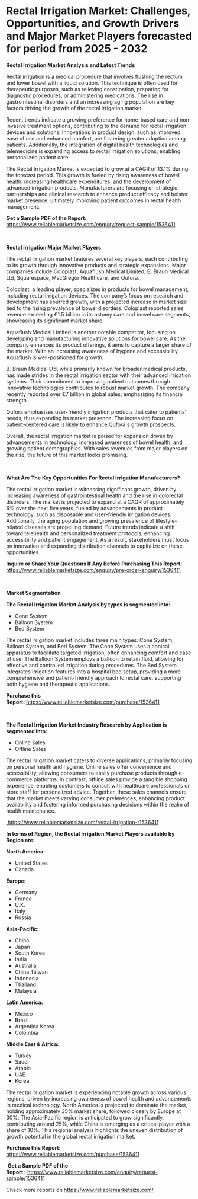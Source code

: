 <p><h1>Rectal Irrigation Market: Challenges, Opportunities, and Growth Drivers and Major Market Players forecasted for period from 2025 - 2032</h1></p><p><strong>Rectal Irrigation Market Analysis and Latest Trends</strong></p>
<p><p>Rectal irrigation is a medical procedure that involves flushing the rectum and lower bowel with a liquid solution. This technique is often used for therapeutic purposes, such as relieving constipation, preparing for diagnostic procedures, or administering medications. The rise in gastrointestinal disorders and an increasing aging population are key factors driving the growth of the rectal irrigation market.</p><p>Recent trends indicate a growing preference for home-based care and non-invasive treatment options, contributing to the demand for rectal irrigation devices and solutions. Innovations in product design, such as improved ease of use and enhanced comfort, are fostering greater adoption among patients. Additionally, the integration of digital health technologies and telemedicine is expanding access to rectal irrigation solutions, enabling personalized patient care.</p><p>The Rectal Irrigation Market is expected to grow at a CAGR of 13.1% during the forecast period. This growth is fueled by rising awareness of bowel health, increasing healthcare expenditures, and the development of advanced irrigation products. Manufacturers are focusing on strategic partnerships and clinical research to enhance product efficacy and bolster market presence, ultimately improving patient outcomes in rectal health management.</p></p>
<p><strong>Get a Sample PDF of the Report:&nbsp;</strong> <a href="https://www.reliablemarketsize.com/enquiry/request-sample/1536411?utm_campaign=2315&utm_medium=2&utm_source=Github&utm_content=ia&utm_term=03032025&utm_id=rectal-irrigation">https://www.reliablemarketsize.com/enquiry/request-sample/1536411</a></p>
<p>&nbsp;</p>
<p><strong>Rectal Irrigation Major Market Players</strong></p>
<p><p>The rectal irrigation market features several key players, each contributing to its growth through innovative products and strategic expansions. Major companies include Coloplast, Aquaflush Medical Limited, B. Braun Medical Ltd, Squarespace, MacGregor Healthcare, and Qufora.</p><p>Coloplast, a leading player, specializes in products for bowel management, including rectal irrigation devices. The company’s focus on research and development has spurred growth, with a projected increase in market size tied to the rising prevalence of bowel disorders. Coloplast reported sales revenue exceeding €1.5 billion in its ostomy care and bowel care segments, showcasing its significant market share.</p><p>Aquaflush Medical Limited is another notable competitor, focusing on developing and manufacturing innovative solutions for bowel care. As the company enhances its product offerings, it aims to capture a larger share of the market. With an increasing awareness of hygiene and accessibility, Aquaflush is well-positioned for growth.</p><p>B. Braun Medical Ltd, while primarily known for broader medical products, has made strides in the rectal irrigation sector with their advanced irrigation systems. Their commitment to improving patient outcomes through innovative technologies contributes to robust market growth. The company recently reported over €7 billion in global sales, emphasizing its financial strength.</p><p>Qufora emphasizes user-friendly irrigation products that cater to patients' needs, thus expanding its market presence. The increasing focus on patient-centered care is likely to enhance Qufora's growth prospects.</p><p>Overall, the rectal irrigation market is poised for expansion driven by advancements in technology, increased awareness of bowel health, and growing patient demographics. With sales revenues from major players on the rise, the future of this market looks promising.</p></p>
<p>&nbsp;</p>
<p><strong>What Are The Key Opportunities For Rectal Irrigation Manufacturers?</strong></p>
<p><p>The rectal irrigation market is witnessing significant growth, driven by increasing awareness of gastrointestinal health and the rise in colorectal disorders. The market is projected to expand at a CAGR of approximately 6% over the next five years, fueled by advancements in product technology, such as disposable and user-friendly irrigation devices. Additionally, the aging population and growing prevalence of lifestyle-related diseases are propelling demand. Future trends indicate a shift toward telehealth and personalized treatment protocols, enhancing accessibility and patient engagement. As a result, stakeholders must focus on innovation and expanding distribution channels to capitalize on these opportunities.</p></p>
<p><strong>Inquire or Share Your Questions If Any Before Purchasing This Report:</strong> <a href="https://www.reliablemarketsize.com/enquiry/pre-order-enquiry/1536411?utm_campaign=2315&utm_medium=2&utm_source=Github&utm_content=ia&utm_term=03032025&utm_id=rectal-irrigation">https://www.reliablemarketsize.com/enquiry/pre-order-enquiry/1536411</a></p>
<p>&nbsp;</p>
<p><strong>Market Segmentation</strong></p>
<p><strong>The Rectal Irrigation Market Analysis by types is segmented into:</strong></p>
<p><ul><li>Cone System</li><li>Balloon System</li><li>Bed System</li></ul></p>
<p><p>The rectal irrigation market includes three main types: Cone System, Balloon System, and Bed System. The Cone System uses a conical apparatus to facilitate targeted irrigation, often enhancing comfort and ease of use. The Balloon System employs a balloon to retain fluid, allowing for effective and controlled irrigation during procedures. The Bed System integrates irrigation features into a hospital bed setup, providing a more comprehensive and patient-friendly approach to rectal care, supporting both hygiene and therapeutic applications.</p></p>
<p><strong>Purchase this Report:&nbsp;</strong><a href="https://www.reliablemarketsize.com/purchase/1536411?utm_campaign=2315&utm_medium=2&utm_source=Github&utm_content=ia&utm_term=03032025&utm_id=rectal-irrigation">https://www.reliablemarketsize.com/purchase/1536411</a></p>
<p>&nbsp;</p>
<p><strong>The Rectal Irrigation Market Industry Research by Application is segmented into:</strong></p>
<p><ul><li>Online Sales</li><li>Offline Sales</li></ul></p>
<p><p>The rectal irrigation market caters to diverse applications, primarily focusing on personal health and hygiene. Online sales offer convenience and accessibility, allowing consumers to easily purchase products through e-commerce platforms. In contrast, offline sales provide a tangible shopping experience, enabling customers to consult with healthcare professionals or store staff for personalized advice. Together, these sales channels ensure that the market meets varying consumer preferences, enhancing product availability and fostering informed purchasing decisions within the realm of health maintenance.</p></p>
<p><a href="https://www.reliablemarketsize.com/rectal-irrigation-r1536411?utm_campaign=2315&utm_medium=2&utm_source=Github&utm_content=ia&utm_term=03032025&utm_id=rectal-irrigation">&nbsp;https://www.reliablemarketsize.com/rectal-irrigation-r1536411</a></p>
<p><strong>In terms of Region, the Rectal Irrigation Market Players available by Region are:</strong></p>
<p>
    <p> <strong> North America: </strong>
        <ul>
            <li>United States</li>
            <li>Canada</li>
        </ul>
        </p> 
    <p> <strong> Europe: </strong>
        <ul>
            <li>Germany</li>
            <li>France</li>
            <li>U.K.</li>
            <li>Italy</li>
            <li>Russia</li>
        </ul>
        </p> 
    <p> <strong> Asia-Pacific: </strong>
        <ul>
            <li>China</li>
            <li>Japan</li>
            <li>South Korea</li>
            <li>India</li>
            <li>Australia</li>
            <li>China Taiwan</li>
            <li>Indonesia</li>
            <li>Thailand</li>
            <li>Malaysia</li>
        </ul>
        </p> 
    <p> <strong> Latin America: </strong>
        <ul>
            <li>Mexico</li>
            <li>Brazil</li>
            <li>Argentina Korea</li>
            <li>Colombia</li>
        </ul>
        </p> 
    <p> <strong> Middle East & Africa: </strong>
        <ul>
            <li>Turkey</li>
            <li>Saudi</li>
            <li>Arabia</li>
            <li>UAE</li>
            <li>Korea</li>
        </ul>
    </p>
    </p>
<p><p>The rectal irrigation market is experiencing notable growth across various regions, driven by increasing awareness of bowel health and advancements in medical technology. North America is projected to dominate the market, holding approximately 35% market share, followed closely by Europe at 30%. The Asia-Pacific region is anticipated to grow significantly, contributing around 25%, while China is emerging as a critical player with a share of 10%. This regional analysis highlights the uneven distribution of growth potential in the global rectal irrigation market.</p></p>
<p><strong>Purchase this Report: </strong><a href="https://www.reliablemarketsize.com/purchase/1536411?utm_campaign=2315&utm_medium=2&utm_source=Github&utm_content=ia&utm_term=03032025&utm_id=rectal-irrigation">https://www.reliablemarketsize.com/purchase/1536411</a></p>
<p>&nbsp;<strong>Get a Sample PDF of the Report:&nbsp;&nbsp;</strong><a href="https://www.reliablemarketsize.com/enquiry/request-sample/1536411?utm_campaign=2315&utm_medium=2&utm_source=Github&utm_content=ia&utm_term=03032025&utm_id=rectal-irrigation">https://www.reliablemarketsize.com/enquiry/request-sample/1536411</a></p>
<p><strong></strong></p>
<p>Check more reports on <a href="https://www.reliablemarketsize.com/?utm_campaign=2315&utm_medium=2&utm_source=Github&utm_content=ia&utm_term=03032025&utm_id=rectal-irrigation">https://www.reliablemarketsize.com/</a></p>